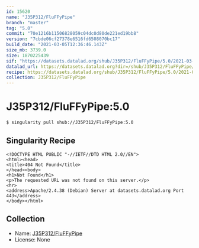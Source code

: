 ```yaml
---
id: 15620
name: "J35P312/FluFFyPipe"
branch: "master"
tag: "5.0"
commit: "70e1216b11506828059c04dc0d80de221ed19bb8"
version: "7cbde06cf27378e6516fd6508070bc17"
build_date: "2021-03-05T12:36:46.143Z"
size_mb: 3739.0
size: 1870225439
sif: "https://datasets.datalad.org/shub/J35P312/FluFFyPipe/5.0/2021-03-05-70e1216b-7cbde06c/7cbde06cf27378e6516fd6508070bc17.sif"
datalad_url: https://datasets.datalad.org?dir=/shub/J35P312/FluFFyPipe/5.0/2021-03-05-70e1216b-7cbde06c/
recipe: https://datasets.datalad.org/shub/J35P312/FluFFyPipe/5.0/2021-03-05-70e1216b-7cbde06c/Singularity
collection: J35P312/FluFFyPipe
---
```


# J35P312/FluFFyPipe:5.0

```bash
$ singularity pull shub://J35P312/FluFFyPipe:5.0
```

## Singularity Recipe

```singularity
<!DOCTYPE HTML PUBLIC "-//IETF//DTD HTML 2.0//EN">
<html><head>
<title>404 Not Found</title>
</head><body>
<h1>Not Found</h1>
<p>The requested URL was not found on this server.</p>
<hr>
<address>Apache/2.4.38 (Debian) Server at datasets.datalad.org Port 443</address>
</body></html>
```

## Collection

 - Name: [J35P312/FluFFyPipe](https://github.com/J35P312/FluFFyPipe)
 - License: None

